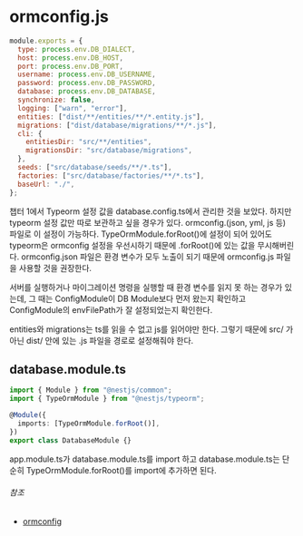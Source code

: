 # ormconfig.js

```javascript
module.exports = {
  type: process.env.DB_DIALECT,
  host: process.env.DB_HOST,
  port: process.env.DB_PORT,
  username: process.env.DB_USERNAME,
  password: process.env.DB_PASSWORD,
  database: process.env.DB_DATABASE,
  synchronize: false,
  logging: ["warn", "error"],
  entities: ["dist/**/entities/**/*.entity.js"],
  migrations: ["dist/database/migrations/**/*.js"],
  cli: {
    entitiesDir: "src/**/entities",
    migrationsDir: "src/database/migrations",
  },
  seeds: ["src/database/seeds/**/*.ts"],
  factories: ["src/database/factories/**/*.ts"],
  baseUrl: "./",
};
```

챕터 1에서 Typeorm 설정 값을 database.config.ts에서 관리한 것을 보았다. 하지만 typeorm 설정 값만 따로 보관하고 싶을 경우가 있다. ormconfig.(json, yml, js 등) 파일로 이 설정이 가능하다. TypeOrmModule.forRoot()에 설정이 되어 있어도 typeorm은 ormconfig 설정을 우선시하기 때문에 .forRoot()에 있는 값을 무시해버린다. ormconfig.json 파일은 환경 변수가 모두 노출이 되기 때문에 ormconfig.js 파일을 사용할 것을 권장한다.

서버를 실행하거나 마이그레이션 명령을 실행할 때 환경 변수를 읽지 못 하는 경우가 있는데, 그 때는 ConfigModule이 DB Module보다 먼저 왔는지 확인하고 ConfigModule의 envFilePath가 잘 설정되었는지 확인한다.

entities와 migrations는 ts를 읽을 수 없고 js를 읽어야만 한다. 그렇기 때문에 src/ 가 아닌 dist/ 안에 있는 .js 파일을 경로로 설정해줘야 한다.

## database.module.ts

```typescript
import { Module } from "@nestjs/common";
import { TypeOrmModule } from "@nestjs/typeorm";

@Module({
  imports: [TypeOrmModule.forRoot()],
})
export class DatabaseModule {}
```

app.module.ts가 database.module.ts를 import 하고 database.module.ts는 단순히 TypeOrmModule.forRoot()를 import에 추가하면 된다.

###### 참조

- [ormconfig](https://typeorm.io/#/using-ormconfig)
